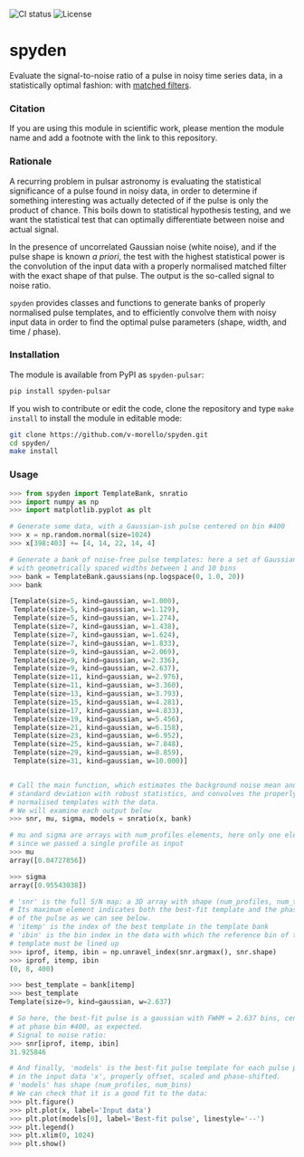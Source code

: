 ![CI status](https://github.com/v-morello/spyden/actions/workflows/CI.yml/badge.svg?branch=main)
 ![License](https://img.shields.io/badge/License-MIT-green.svg)

# spyden

Evaluate the signal-to-noise ratio of a pulse in noisy time series data, in a statistically optimal fashion: with [matched filters](https://en.wikipedia.org/wiki/Matched_filter).

### Citation

If you are using this module in scientific work, please mention the module name and add a footnote with the link to this repository.

### Rationale

A recurring problem in pulsar astronomy is evaluating the statistical significance of a pulse found in noisy data, in order to determine if something interesting was actually detected of if the pulse is only the product of chance. This boils down to statistical hypothesis testing, and we want the statistical test that can optimally differentiate between noise and actual signal.

In the presence of uncorrelated Gaussian noise (white noise), and if the pulse shape is known _a priori_, the test with the highest statistical power is the convolution of the input data with a properly normalised matched filter with the exact shape of that pulse. The output is the so-called signal to noise ratio. 

`spyden` provides classes and functions to generate banks of properly normalised pulse templates, and to efficiently convolve them with noisy input data in order to find the optimal pulse parameters (shape, width, and time / phase).


### Installation

The module is available from PyPI as `spyden-pulsar`:

```bash
pip install spyden-pulsar
```

If you wish to contribute or edit the code, clone the repository and type `make install` to install the module in editable mode:

```bash
git clone https://github.com/v-morello/spyden.git
cd spyden/
make install
```

### Usage

```python
>>> from spyden import TemplateBank, snratio
>>> import numpy as np
>>> import matplotlib.pyplot as plt

# Generate some data, with a Gaussian-ish pulse centered on bin #400
>>> x = np.random.normal(size=1024)
>>> x[398:403] += [4, 14, 22, 14, 4]

# Generate a bank of noise-free pulse templates: here a set of Gaussians 
# with geometrically spaced widths between 1 and 10 bins
>>> bank = TemplateBank.gaussians(np.logspace(0, 1.0, 20))
>>> bank

[Template(size=5, kind=gaussian, w=1.000),
 Template(size=5, kind=gaussian, w=1.129),
 Template(size=5, kind=gaussian, w=1.274),
 Template(size=7, kind=gaussian, w=1.438),
 Template(size=7, kind=gaussian, w=1.624),
 Template(size=7, kind=gaussian, w=1.833),
 Template(size=9, kind=gaussian, w=2.069),
 Template(size=9, kind=gaussian, w=2.336),
 Template(size=9, kind=gaussian, w=2.637),
 Template(size=11, kind=gaussian, w=2.976),
 Template(size=11, kind=gaussian, w=3.360),
 Template(size=13, kind=gaussian, w=3.793),
 Template(size=15, kind=gaussian, w=4.281),
 Template(size=17, kind=gaussian, w=4.833),
 Template(size=19, kind=gaussian, w=5.456),
 Template(size=21, kind=gaussian, w=6.158),
 Template(size=23, kind=gaussian, w=6.952),
 Template(size=25, kind=gaussian, w=7.848),
 Template(size=29, kind=gaussian, w=8.859),
 Template(size=31, kind=gaussian, w=10.000)]


# Call the main function, which estimates the background noise mean and
# standard deviation with robust statistics, and convolves the properly
# normalised templates with the data.
# We will examine each output below
>>> snr, mu, sigma, models = snratio(x, bank)

# mu and sigma are arrays with num_profiles elements, here only one element
# since we passed a single profile as input
>>> mu
array([0.04727856])

>>> sigma
array([0.95543038])

# 'snr' is the full S/N map: a 3D array with shape (num_profiles, num_templates, num_bins)
# Its maximum element indicates both the best-fit template and the phase
# of the pulse as we can see below.
# 'itemp' is the index of the best template in the template bank
# 'ibin' is the bin index in the data with which the reference bin of the best 
# template must be lined up
>>> iprof, itemp, ibin = np.unravel_index(snr.argmax(), snr.shape)
>>> iprof, itemp, ibin
(0, 8, 400)

>>> best_template = bank[itemp]
>>> best_template
Template(size=9, kind=gaussian, w=2.637)

# So here, the best-fit pulse is a gaussian with FWHM = 2.637 bins, centered
# at phase bin #400, as expected.
# Signal to noise ratio:
>>> snr[iprof, itemp, ibin]
31.925846

# And finally, 'models' is the best-fit pulse template for each pulse profile 
# in the input data 'x', properly offset, scaled and phase-shifted.
# 'models' has shape (num_profiles, num_bins)
# We can check that it is a good fit to the data:
>>> plt.figure()
>>> plt.plot(x, label='Input data')
>>> plt.plot(models[0], label='Best-fit pulse', linestyle='--')
>>> plt.legend()
>>> plt.xlim(0, 1024)
>>> plt.show()
```